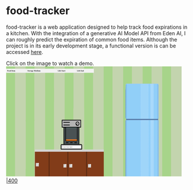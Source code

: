 # food-tracker
food-tracker is a web application designed to help track food expirations in a kitchen. 
With the integration of a generative AI Model API from Eden AI, I can roughly 
predict the expiration of common food items. Although the project is in its early 
development stage, a functional version is can be accessed [here](https://food-tracker-0bd8.onrender.com).


Click on the image to watch a demo. [![here](demo/preview.png)|400](https://vimeo.com/1077509882/0f3759f821?share=copy)
